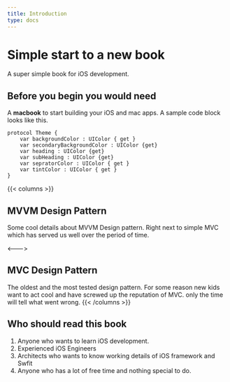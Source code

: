 ```yaml
---
title: Introduction
type: docs
---
```


# Simple start to a new book

A super simple book for iOS development.


## Before you begin you would need

A **macbook** to start building your iOS and mac apps. 
A sample code block looks like this.

    protocol Theme {
        var backgroundColor : UIColor { get }
        var secondaryBackgroundColor : UIColor {get}
        var heading : UIColor {get}
        var subHeading : UIColor {get}
        var sepratorColor : UIColor { get }
        var tintColor : UIColor { get }
    }

{{< columns >}}
## MVVM Design Pattern

Some cool details about MVVM Design pattern. Right next to simple MVC which has served us well over the period of time.

<--->

## MVC Design Pattern

The oldest and the most tested design pattern. For some reason new kids want to act cool and have screwed up the reputation of MVC. only the time will tell what went wrong.
{{< /columns >}}

## Who should read this book

1. Anyone who wants to learn iOS development.
2. Experienced iOS Engineers
3. Architects who wants to know working details of iOS framework and Swfit
4. Anyone who has a lot of free time and nothing special to do.



